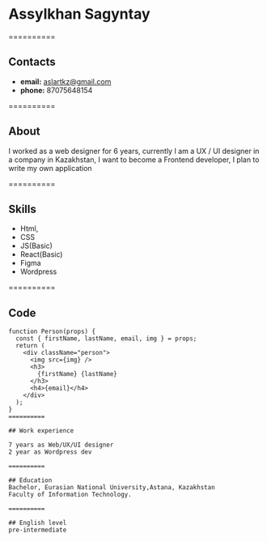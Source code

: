 # Assylkhan Sagyntay
==========

## Contacts
* **email:** aslartkz@gmail.com
* **phone:** 87075648154

==========

## About
I worked as a web designer for 6 years, currently I am a UX / UI designer in a company in Kazakhstan, I want to become a Frontend developer, I plan to write my own application

==========

## Skills
* Html, 
* CSS
* JS(Basic)
* React(Basic)
* Figma
* Wordpress

==========

## Code
```
function Person(props) {
  const { firstName, lastName, email, img } = props;
  return (
    <div className="person">
      <img src={img} />
      <h3>
        {firstName} {lastName}
      </h3>
      <h4>{email}</h4>
    </div>
  );
}
==========

## Work experience

7 years as Web/UX/UI designer
2 year as Wordpress dev

==========

## Education
Bachelor, Eurasian National University,Astana, Kazakhstan
Faculty of Information Technology.

==========

## English level
pre-intermediate

